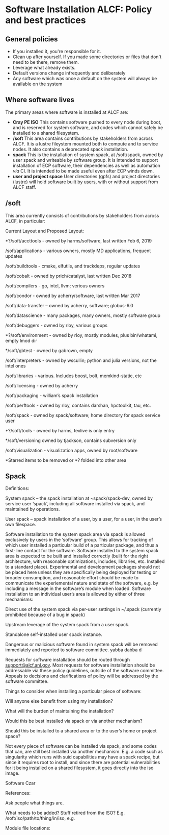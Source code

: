 # Software Installation ALCF:  Policy and best practices 

## General policies

* If you installed it, you're responsible for it. 
* Clean up after yourself. If you made some directories or files that don't need to be there, remove them. 
* Leverage what already exists. 
* Default versions change infrequently and deliberately
* Any software which was once a default on the system will always be available on the system


## Where software lives

The primary areas where software is installed at ALCF are:

* **Cray PE ISO** This contains software pushed to every node during boot, and is reserved for system software, and codes which cannot safely be installed to a shared filesystem.
* **/soft** This area contains contributions by stakeholders from across ALCF. It is a lustre fileystem mounted both to compute and to service nodes. It also contains a deprecated spack installation. 
* **spack** This is the installation of system spack, at /soft/spack, owned by user spack and writeable by software group. It is intended to support installation of ECP software, their dependencies as well as automation *via* CI. It is intended to be made useful even after ECP winds down. 
* **user and project space** User directories (gpfs) and project directories (lustre) will hold software built by users, with or without support from ALCF staff. 

## /soft

This area currently consists of contributions by stakeholders from across ALCF, in particular:

Current Layout and Proposed Layout: 

*?/soft/accttools - owned by harms/software, last written Feb 6, 2019 

/soft/applications - various owners, mostly MD applications, frequent updates 

/soft/buildtools - cmake, elfutils, and trackdeps, regular updates 

/soft/cobalt - owned by prich/catalyst, last written Dec 2018 

/soft/compilers - go, intel, llvm; verious owners 

/soft/condor - owned by acherry/software, last written Mar 2017 

/soft/data-transfer – owned by acherry, software; globus-6.0 

/soft/datascience - many packages, many owners, mostly software group 

/soft/debuggers - owned by rloy, various groups  

*?/soft/environment - owned by rloy, mostly modules, plus bin/whatami, empty lmod dir 

*/soft/gbtest - owned by gabrown, empty 

/soft/interpreters - owned by wscullin; python and julia versions, not the intel ones 

/soft/libraries - various. Includes boost, bolt, memkind-static, etc 

/soft/licensing - owned by acherry 

/soft/packaging - william’s spack installation 

/soft/perftools - owned by rloy, contains darshan, hpctoolkit, tau, etc. 

/soft/spack - owned by spack/software; home directory for spack service user 

*?/soft/tools - owned by harms, texlive is only entry 

*/soft/versioning owned by tjackson, contains subversion only 

/soft/visualization - visualization apps, owned by root/software  

 

*Starred items to be removed or *? folded into other area 


## Spack

Definitions: 

System spack – the spack installation at ~spack/spack-dev, owned by service user ‘spack’, including all software installed via spack, and maintained by operations. 

User spack – spack installation of a user, by a user, for a user, in the user’s own filespace.  

 

Software installation to the system spack area via spack is allowed exclusively by users in the ‘software’ group. This allows for tracking of which user installed a particular build of a particular package, and thus a first-line contact for the software. Software installed to the system spack area is expected to be built and installed correctly (built for the right architecture, with reasonable optimizations, includes, libraries, etc. Installed to a standard place). Experimental and development packages should not be placed here unless they are specifically being deployed for testing or broader consumption, and reasonable effort should be made to communicate the experiemental nature and state of the software, e.g. by including a message in the software’s module when loaded. Software installation to an individual user’s area is allowed by either of three mechanisms:  

Direct use of the system spack via per-user settings in ~/.spack (currently prohibited because of a bug in spack)  

Upstream leverage of the system spack from a user spack. 

Standalone self-installed user spack instance.  

Dangerous or malicious software found in system spack will be removed immediately and reported to software committee.
yabba dabba d

Requests for software installation should be routed through support@alcf.anl.gov. Most requests for software installation should be addressable via these policy guidelines, outside of the software committee. Appeals to decisions and clarifications of policy will be addressed by the software committee.  

Things to consider when installing a particular piece of software: 

Will anyone else benefit from using my installation? 

What will the burden of maintaining the installation?  

Would this be best installed via spack or via another mechanism? 

Should this be installed to a shared area or to the user’s home or project space?  

Not every piece of software can be installed via spack, and some codes that can, are still best installed via another mechanism. E.g. a code such as singularity which runs with suid capabilities may have a spack recipe, but since it requires root to install, and since there are potential vulnerabilities for it being installed on a shared filesystem, it goes directly into the iso image.  

 

Software Czar 

 

References: 

 

 



Ask people what things are.  

What needs to be added? Stuff retired from the ISO? E.g. /soft/iso/path/to/thing/in/iso, e.g.  

 

Module file locations: 

 

 

 
